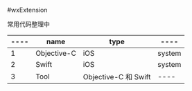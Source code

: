 #wxExtension

常用代码整理中

----|name|type|----|
----|----|----|----|
1| Objective-C | iOS|system|
2| Swift | iOS|system|
3| Tool |Objective-C 和 Swift |----|
